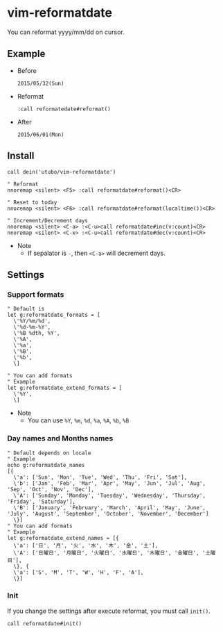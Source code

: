 # vim-reformatdate
You can reformat yyyy/mm/dd on cursor.

## Example
- Before
  ```
  2015/05/32(Sun)
  ```
- Reformat
  ```vim
  :call reformatedate#reformat()
  ```
- After
  ```
  2015/06/01(Mon)
  ```

## Install
```vim
call dein('utubo/vim-reformatdate')

" Reformat
nnoremap <silent> <F5> :call reformatdate#reformat()<CR>

" Reset to today
nnoremap <silent> <F6> :call reformatdate#reformat(localtime())<CR>

" Increment/Decrement days
nnoremap <silent> <C-a> :<C-u>call reformatdate#inc(v:count)<CR>
nnoremap <silent> <C-x> :<C-u>call reformatdate#dec(v:count)<CR>
```
- Note
  - If sepalator is `-`, then `<C-a>` will decrement days.


## Settings
### Support formats
```vim
" Default is
let g:reformatdate_formats = [
  \'%Y/%m/%d',
  \'%d-%m-%Y',
  \'%B %dth, %Y',
  \'%A',
  \'%a',
  \'%B',
  \'%b',
  \]

" You can add formats
" Example
let g:reformatdate_extend_formats = [
  \'%Y',
  \]
```
- Note
  - You can use `%Y`, `%m`, `%d`, `%a`, `%A`, `%b`, `%B`

### Day names and Months names
```vim
" Default depends on locale
" Example
echo g:reformatdate_names
[{
  \'a': ['Sun', 'Mon', 'Tue', 'Wed', 'Thu', 'Fri', 'Sat'],
  \'b': ['Jan', 'Feb', 'Mar', 'Apr', 'May', 'Jun', 'Jul', 'Aug', 'Sep', 'Oct', 'Nov', 'Dec'],
  \'A': ['Sunday', 'Monday', 'Tuesday', 'Wednesday', 'Thursday', 'Friday', 'Saturday'],
  \'B': ['January', 'February', 'March', 'April', 'May', 'June', 'July', 'August', 'September', 'October', 'November', 'December']
  \}]
" You can add formats
" Example
let g:reformatdate_extend_names = [{
  \'a': ['日', '月', '火', '水', '木', '金', '土'],
  \'A': ['日曜日', '月曜日', '火曜日', '水曜日', '木曜日', '金曜日', '土曜日'],
  \}, {
  \'a': ['S', 'M', 'T', 'W', 'H', 'F', 'A'],
  \}]
```

### Init

If you change the settings after execute reformat, you must call `init()`.

```vim
call reformatdate#init()
```

